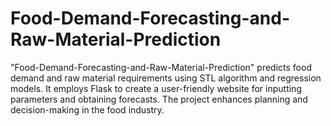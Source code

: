 # Food-Demand-Forecasting-and-Raw-Material-Prediction
"Food-Demand-Forecasting-and-Raw-Material-Prediction" predicts food demand and raw material requirements using STL algorithm and regression models. It employs Flask to create a user-friendly website for inputting parameters and obtaining forecasts. The project enhances planning and decision-making in the food industry.
